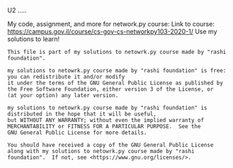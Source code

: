 U2 .....



My code, assignment, and more for network.py course:
Link to course: https://campus.gov.il/course/cs-gov-cs-networkpy103-2020-1/
Use my solutions to learn!

    This file is part of my solutions to netowrk.py course made by "rashi foundation".

    my solutions to netowrk.py course made by "rashi foundation" is free: you can redistribute it and/or modify
    it under the terms of the GNU General Public License as published by
    the Free Software Foundation, either version 3 of the License, or
    (at your option) any later version.

    my solutions to netowrk.py course made by "rashi foundation" is distributed in the hope that it will be useful,
    but WITHOUT ANY WARRANTY; without even the implied warranty of
    MERCHANTABILITY or FITNESS FOR A PARTICULAR PURPOSE.  See the
    GNU General Public License for more details.

    You should have received a copy of the GNU General Public License
    along with my solutions to netowrk.py course made by "rashi foundation".  If not, see <https://www.gnu.org/licenses/>.